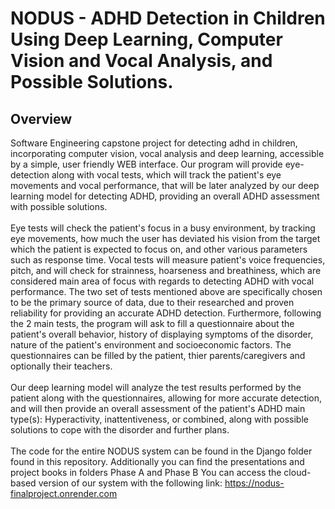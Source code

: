 # NODUS - ADHD Detection in Children Using Deep Learning, Computer Vision and Vocal Analysis, and Possible Solutions.

<h2>Overview</h2>
Software Engineering capstone project for detecting adhd in children, incorporating computer vision, vocal analysis and deep learning, accessible by a simple, user friendly WEB interface.
Our program will provide eye-detection along with vocal tests, which will track the patient's eye movements and vocal performance, that will be later analyzed by our deep learning model for detecting ADHD, providing an overall ADHD assessment with possible solutions.
<br><br>
Eye tests will check the patient's focus in a busy environment, by tracking eye movements, how much the user has deviated his vision from the target which the patient is expected to focus on, and other various parameters such as response time.
Vocal tests will measure patient's voice frequencies, pitch, and will check for strainness, hoarseness and breathiness, which are considered main area of focus with regards to detecting ADHD with vocal performance.
The two set of tests mentioned above are specifically chosen to be the primary source of data, due to their researched and proven reliability for providing an accurate ADHD detection.
Furthermore, following the 2 main tests, the program will ask to fill a questionnaire about the patient's overall behavior, history of displaying symptoms of the disorder, nature of the patient's environment and socioeconomic factors. The questionnaires can be filled by the patient, thier parents/caregivers and optionally their teachers.
<br><br>
Our deep learning model will analyze the test results performed by the patient along with the questionnaires, allowing for more accurate detection, and will then provide an overall assessment of the patient's ADHD main type(s): Hyperactivity, inattentiveness, or combined, along with possible solutions to cope with the disorder and further plans.
<br><br>
The code for the entire NODUS system can be found in the Django folder found in this repository. Additionally you can find the presentations and project books in folders Phase A and Phase B
You can access the cloud-based version of our system with the following link:
<a href="https://nodus-finalproject.onrender.com/">https://nodus-finalproject.onrender.com</a>

